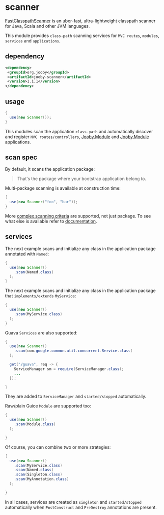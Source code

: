 # scanner

<a href="https://github.com/lukehutch/fast-classpath-scanner">FastClasspathScanner</a> is an uber-fast, ultra-lightweight classpath scanner for Java, Scala and other JVM languages.

This module provides `class-path` scanning services for `MVC routes`, `modules`, `services` and `applications`.

## dependency

```xml
<dependency>
 <groupId>org.jooby</groupId>
 <artifactId>jooby-scanner</artifactId>
 <version>1.1.1</version>
</dependency>
```

## usage

```java
{
  use(new Scanner());
}
```

This modules scan the application `class-path` and automatically discover and register ```MVC routes/controllers```, [Jooby.Module](/apidocs/org/jooby/Jooby.Module.html) and [Jooby.Module](/apidocs/org/jooby/Jooby.html) applications.

## scan spec

By default, it scans the application package:

> That's the package where your bootstrap application belong to.

Multi-package scanning is available at construction time:

```java
{
  use(new Scanner("foo", "bar"));
}
```

More <a href="https://github.com/lukehutch/fast-classpath-scanner/wiki/2.-Constructor#specifying-more-complex-scanning-criteria">complex scanning criteria</a> are supported, not just package. To see what else is available refer to <a href="https://github.com/lukehutch/fast-classpath-scanner/wiki/2.-Constructor#specifying-more-complex-scanning-criteria">documentation</a>.

## services

The next example scans and initialize any class in the application package annotated with ```Named```:

```java
{
  use(new Scanner()
    .scan(Named.class)
  );
}
```

The next example scans and initialize any class in the application package that `implements/extends` `MyService`:

```java
{
  use(new Scanner()
    .scan(MyService.class)
  );
}
```

Guava `Services` are also supported:

```java
{
  use(new Scanner()
    .scan(com.google.common.util.concurrent.Service.class)
  );

  get("/guava", req -> {
    ServiceManager sm = require(ServiceManager.class);
    ...
  });

}
```

They are added to `ServiceManager` and `started/stopped` automatically.

Raw/plain Guice `Module` are supported too:

```java
{
  use(new Scanner()
    .scan(Module.class)
  );

}
```

Of course, you can combine two or more strategies:

```java
{
  use(new Scanner()
    .scan(MyService.class)
    .scan(Named.class)
    .scan(Singleton.class)
    .scan(MyAnnotation.class)
  );

}
```

In all cases, services are created as ```singleton``` and `started/stopped` automatically when `PostConstruct` and `PreDestroy` annotations are present.
